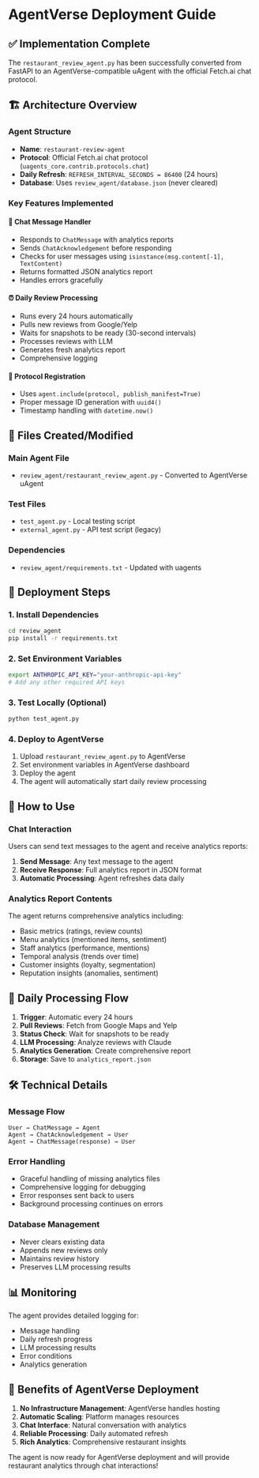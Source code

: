 # AgentVerse Deployment Guide

## ✅ Implementation Complete

The `restaurant_review_agent.py` has been successfully converted from FastAPI to an AgentVerse-compatible uAgent with the official Fetch.ai chat protocol.

## 🏗️ Architecture Overview

### **Agent Structure**
- **Name**: `restaurant-review-agent`
- **Protocol**: Official Fetch.ai chat protocol (`uagents_core.contrib.protocols.chat`)
- **Daily Refresh**: `REFRESH_INTERVAL_SECONDS = 86400` (24 hours)
- **Database**: Uses `review_agent/database.json` (never cleared)

### **Key Features Implemented**

#### 🤖 **Chat Message Handler**
- Responds to `ChatMessage` with analytics reports
- Sends `ChatAcknowledgement` before responding
- Checks for user messages using `isinstance(msg.content[-1], TextContent)`
- Returns formatted JSON analytics report
- Handles errors gracefully

#### ⏰ **Daily Review Processing**
- Runs every 24 hours automatically
- Pulls new reviews from Google/Yelp
- Waits for snapshots to be ready (30-second intervals)
- Processes reviews with LLM
- Generates fresh analytics report
- Comprehensive logging

#### 🔧 **Protocol Registration**
- Uses `agent.include(protocol, publish_manifest=True)`
- Proper message ID generation with `uuid4()`
- Timestamp handling with `datetime.now()`

## 📁 Files Created/Modified

### **Main Agent File**
- `review_agent/restaurant_review_agent.py` - Converted to AgentVerse uAgent

### **Test Files**
- `test_agent.py` - Local testing script
- `external_agent.py` - API test script (legacy)

### **Dependencies**
- `review_agent/requirements.txt` - Updated with uagents

## 🚀 Deployment Steps

### **1. Install Dependencies**
```bash
cd review_agent
pip install -r requirements.txt
```

### **2. Set Environment Variables**
```bash
export ANTHROPIC_API_KEY="your-anthropic-api-key"
# Add any other required API keys
```

### **3. Test Locally (Optional)**
```bash
python test_agent.py
```

### **4. Deploy to AgentVerse**
1. Upload `restaurant_review_agent.py` to AgentVerse
2. Set environment variables in AgentVerse dashboard
3. Deploy the agent
4. The agent will automatically start daily review processing

## 💬 How to Use

### **Chat Interaction**
Users can send text messages to the agent and receive analytics reports:

1. **Send Message**: Any text message to the agent
2. **Receive Response**: Full analytics report in JSON format
3. **Automatic Processing**: Agent refreshes data daily

### **Analytics Report Contents**
The agent returns comprehensive analytics including:
- Basic metrics (ratings, review counts)
- Menu analytics (mentioned items, sentiment)
- Staff analytics (performance, mentions)
- Temporal analysis (trends over time)
- Customer insights (loyalty, segmentation)
- Reputation insights (anomalies, sentiment)

## 🔄 Daily Processing Flow

1. **Trigger**: Automatic every 24 hours
2. **Pull Reviews**: Fetch from Google Maps and Yelp
3. **Status Check**: Wait for snapshots to be ready
4. **LLM Processing**: Analyze reviews with Claude
5. **Analytics Generation**: Create comprehensive report
6. **Storage**: Save to `analytics_report.json`

## 🛠️ Technical Details

### **Message Flow**
```
User → ChatMessage → Agent
Agent → ChatAcknowledgement → User
Agent → ChatMessage(response) → User
```

### **Error Handling**
- Graceful handling of missing analytics files
- Comprehensive logging for debugging
- Error responses sent back to users
- Background processing continues on errors

### **Database Management**
- Never clears existing data
- Appends new reviews only
- Maintains review history
- Preserves LLM processing results

## 📊 Monitoring

The agent provides detailed logging for:
- Message handling
- Daily refresh progress
- LLM processing results
- Error conditions
- Analytics generation

## 🎯 Benefits of AgentVerse Deployment

1. **No Infrastructure Management**: AgentVerse handles hosting
2. **Automatic Scaling**: Platform manages resources
3. **Chat Interface**: Natural conversation with analytics
4. **Reliable Processing**: Daily automated refresh
5. **Rich Analytics**: Comprehensive restaurant insights

The agent is now ready for AgentVerse deployment and will provide restaurant analytics through chat interactions!
